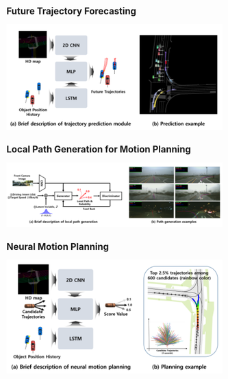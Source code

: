 ## Future Trajectory Forecasting

![fig1](./images/TrajPred.png)

## Local Path Generation for Motion Planning

![fig2](./images/LPG.png)

## Neural Motion Planning

![fig2](./images/NMP.png)

